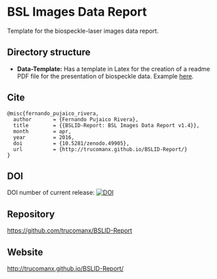 # BSL Images Data Report
Template for the biospeckle-laser images data report. 

## Directory structure
* **Data-Template:** Has a template in Latex for the creation of a readme PDF file for the presentation of biospeckle data. Example [here](https://github.com/trucomanx/BiospeckleData-Templates/raw/master/Data-Template/readme.pdf).

## Cite

	@misc{fernando_pujaico_rivera,
	  author       = {Fernando Pujaico Rivera},
	  title        = {{BSLID-Report: BSL Images Data Report v1.4}},
	  month        = apr,
	  year         = 2016,
	  doi          = {10.5281/zenodo.49905},
	  url          = {http://trucomanx.github.io/BSLID-Report/}
	}

## DOI
DOI number of current release: 
[![DOI](https://zenodo.org/badge/18474/trucomanx/BSLID-Report.svg)](https://zenodo.org/badge/latestdoi/18474/trucomanx/BSLID-Report)

## Repository
https://github.com/trucomanx/BSLID-Report

## Website 
http://trucomanx.github.io/BSLID-Report/
